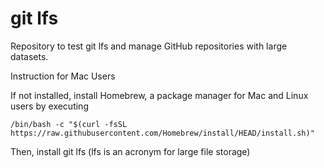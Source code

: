 # git lfs

Repository to test git lfs and manage GitHub repositories with large datasets.

Instruction for Mac Users 

If not installed, install Homebrew, a package manager for Mac and Linux users by executing

```/bin/bash -c "$(curl -fsSL https://raw.githubusercontent.com/Homebrew/install/HEAD/install.sh)"```

Then, install git lfs (lfs is an acronym for large file storage)


